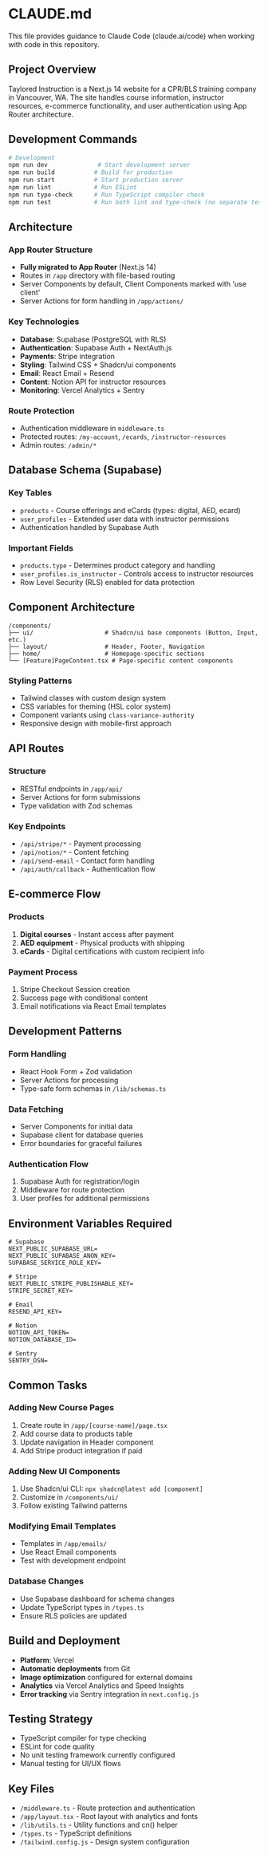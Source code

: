# CLAUDE.md

This file provides guidance to Claude Code (claude.ai/code) when working with code in this repository.

## Project Overview

Taylored Instruction is a Next.js 14 website for a CPR/BLS training company in Vancouver, WA. The site handles course information, instructor resources, e-commerce functionality, and user authentication using App Router architecture.

## Development Commands

```bash
# Development
npm run dev              # Start development server
npm run build           # Build for production  
npm run start           # Start production server
npm run lint            # Run ESLint
npm run type-check      # Run TypeScript compiler check
npm run test            # Run both lint and type-check (no separate test suite)
```

## Architecture

### App Router Structure
- **Fully migrated to App Router** (Next.js 14)
- Routes in `/app` directory with file-based routing
- Server Components by default, Client Components marked with 'use client'
- Server Actions for form handling in `/app/actions/`

### Key Technologies
- **Database**: Supabase (PostgreSQL with RLS)
- **Authentication**: Supabase Auth + NextAuth.js
- **Payments**: Stripe integration 
- **Styling**: Tailwind CSS + Shadcn/ui components
- **Email**: React Email + Resend
- **Content**: Notion API for instructor resources
- **Monitoring**: Vercel Analytics + Sentry

### Route Protection
- Authentication middleware in `middleware.ts`
- Protected routes: `/my-account`, `/ecards`, `/instructor-resources`
- Admin routes: `/admin/*`

## Database Schema (Supabase)

### Key Tables
- `products` - Course offerings and eCards (types: digital, AED, ecard)
- `user_profiles` - Extended user data with instructor permissions
- Authentication handled by Supabase Auth

### Important Fields
- `products.type` - Determines product category and handling
- `user_profiles.is_instructor` - Controls access to instructor resources
- Row Level Security (RLS) enabled for data protection

## Component Architecture

```
/components/
├── ui/                    # Shadcn/ui base components (Button, Input, etc.)
├── layout/                # Header, Footer, Navigation
├── home/                  # Homepage-specific sections
└── [Feature]PageContent.tsx # Page-specific content components
```

### Styling Patterns
- Tailwind classes with custom design system
- CSS variables for theming (HSL color system)
- Component variants using `class-variance-authority`
- Responsive design with mobile-first approach

## API Routes

### Structure
- RESTful endpoints in `/app/api/`
- Server Actions for form submissions
- Type validation with Zod schemas

### Key Endpoints
- `/api/stripe/*` - Payment processing
- `/api/notion/*` - Content fetching
- `/api/send-email` - Contact form handling
- `/api/auth/callback` - Authentication flow

## E-commerce Flow

### Products
1. **Digital courses** - Instant access after payment
2. **AED equipment** - Physical products with shipping
3. **eCards** - Digital certifications with custom recipient info

### Payment Process
1. Stripe Checkout Session creation
2. Success page with conditional content
3. Email notifications via React Email templates

## Development Patterns

### Form Handling
- React Hook Form + Zod validation
- Server Actions for processing
- Type-safe form schemas in `/lib/schemas.ts`

### Data Fetching
- Server Components for initial data
- Supabase client for database queries
- Error boundaries for graceful failures

### Authentication Flow
1. Supabase Auth for registration/login
2. Middleware for route protection
3. User profiles for additional permissions

## Environment Variables Required

```
# Supabase
NEXT_PUBLIC_SUPABASE_URL=
NEXT_PUBLIC_SUPABASE_ANON_KEY=
SUPABASE_SERVICE_ROLE_KEY=

# Stripe
NEXT_PUBLIC_STRIPE_PUBLISHABLE_KEY=
STRIPE_SECRET_KEY=

# Email
RESEND_API_KEY=

# Notion
NOTION_API_TOKEN=
NOTION_DATABASE_ID=

# Sentry
SENTRY_DSN=
```

## Common Tasks

### Adding New Course Pages
1. Create route in `/app/[course-name]/page.tsx`
2. Add course data to products table
3. Update navigation in Header component
4. Add Stripe product integration if paid

### Adding New UI Components
1. Use Shadcn/ui CLI: `npx shadcn@latest add [component]`
2. Customize in `/components/ui/`
3. Follow existing Tailwind patterns

### Modifying Email Templates
- Templates in `/app/emails/`
- Use React Email components
- Test with development endpoint

### Database Changes
- Use Supabase dashboard for schema changes
- Update TypeScript types in `/types.ts`
- Ensure RLS policies are updated

## Build and Deployment

- **Platform**: Vercel
- **Automatic deployments** from Git
- **Image optimization** configured for external domains
- **Analytics** via Vercel Analytics and Speed Insights
- **Error tracking** via Sentry integration in `next.config.js`

## Testing Strategy

- TypeScript compiler for type checking
- ESLint for code quality
- No unit testing framework currently configured
- Manual testing for UI/UX flows

## Key Files

- `/middleware.ts` - Route protection and authentication
- `/app/layout.tsx` - Root layout with analytics and fonts
- `/lib/utils.ts` - Utility functions and cn() helper
- `/types.ts` - TypeScript definitions
- `/tailwind.config.js` - Design system configuration